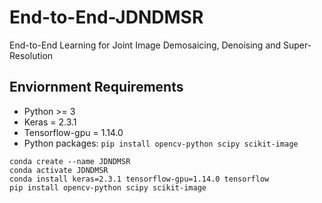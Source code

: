 # End-to-End-JDNDMSR
End-to-End Learning for Joint Image Demosaicing, Denoising and Super-Resolution

## Enviornment Requirements
* Python >= 3
* Keras = 2.3.1
* Tensorflow-gpu = 1.14.0
* Python packages: `pip install opencv-python scipy scikit-image`
```
conda create --name JDNDMSR
conda activate JDNDMSR
conda install keras=2.3.1 tensorflow-gpu=1.14.0 tensorflow   
pip install opencv-python scipy scikit-image
```
